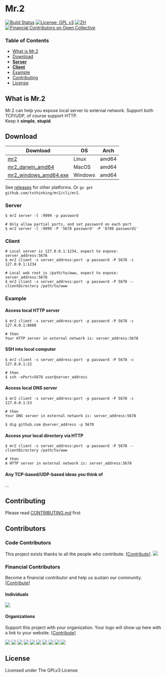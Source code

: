 # Mr.2

[![Build Status](https://travis-ci.org/txthinking/mr2.svg?branch=master)](https://travis-ci.org/txthinking/mr2) [![License: GPL v3](https://img.shields.io/badge/License-GPL%20v3-blue.svg)](http://www.gnu.org/licenses/gpl-3.0)
[![ZH](https://img.shields.io/badge/%E4%B8%AD%E6%96%87-README-blue.svg)](https://github.com/txthinking/mr2/blob/master/README_zh.md)
[![Financial Contributors on Open Collective](https://opencollective.com/txthinking-mr2/all/badge.svg?label=financial+contributors)](https://opencollective.com/txthinking-mr2) 

### Table of Contents

* [What is Mr.2](#what-is-mr2)
* [Download](#download)
* [**Server**](#server)
* [**Client**](#client)
* [Example](#example)
* [Contributing](#contributing)
* [License](#license)

## What is Mr.2

Mr.2 can help you expose local server to external network. Support both TCP/UDP, of course support HTTP.<br/>
Keep it **simple**, **stupid**.

## Download

| Download | OS | Arch |
| --- | --- | --- |
| [mr2](https://github.com/txthinking/mr2/releases/download/v20190616/mr2) | Linux | amd64 |
| [mr2_darwin_amd64](https://github.com/txthinking/mr2/releases/download/v20190616/mr2_darwin_amd64) | MacOS | amd64 |
| [mr2_windows_amd64.exe](https://github.com/txthinking/mr2/releases/download/v20190616/mr2_windows_amd64.exe) | Windows | amd64 |

See [releases](https://github.com/txthinking/mr2/releases) for other platforms. Or `go get github.com/txthinking/mr2/cli/mr2`.

### Server

```
$ mr2 server -l :9999 -p password
```

```
# Only allow partial ports, and set password on each port
$ mr2 server -l :9999 -P '5678 password' -P '6789 password1'
```

### Client

```
# Local server is 127.0.0.1:1234, expect to expose: server_address:5678
$ mr2 client -s server_address:port -p password -P 5678 -c 127.0.0.1:1234
```

```
# Local web root is /path/to/www, expect to expose: server_address:5678
$ mr2 client -s server_address:port -p password -P 5678 --clientDirectory /path/to/www
```

### Example

#### Access local HTTP server

```
$ mr2 client -s server_address:port -p password -P 5678 -c 127.0.0.1:8080

# then
Your HTTP server in external network is: server_address:5678
```

#### SSH into local computer

```
$ mr2 client -s server_address:port -p password -P 5678 -c 127.0.0.1:22

# then
$ ssh -oPort=5678 user@server_address
```

#### Access local DNS server

```
$ mr2 client -s server_address:port -p password -P 5678 -c 127.0.0.1:53

# then
Your DNS server in external network is: server_address:5678

$ dig github.com @server_address -p 5678
```

#### Access your local directory via HTTP

```
$ mr2 client -s server_address:port -p password -P 5678 --clientDirectory /path/to/www

# then
A HTTP server in external network is: server_address:5678
```

#### Any TCP-based/UDP-based ideas you think of

...

## Contributing

Please read [CONTRIBUTING.md](https://github.com/txthinking/mr2/blob/master/.github/CONTRIBUTING.md) first

## Contributors

### Code Contributors

This project exists thanks to all the people who contribute. [[Contribute](CONTRIBUTING.md)].
<a href="https://github.com/txthinking/mr2/graphs/contributors"><img src="https://opencollective.com/txthinking-mr2/contributors.svg?width=890&button=false" /></a>

### Financial Contributors

Become a financial contributor and help us sustain our community. [[Contribute](https://opencollective.com/txthinking-mr2/contribute)]

#### Individuals

<a href="https://opencollective.com/txthinking-mr2"><img src="https://opencollective.com/txthinking-mr2/individuals.svg?width=890"></a>

#### Organizations

Support this project with your organization. Your logo will show up here with a link to your website. [[Contribute](https://opencollective.com/txthinking-mr2/contribute)]

<a href="https://opencollective.com/txthinking-mr2/organization/0/website"><img src="https://opencollective.com/txthinking-mr2/organization/0/avatar.svg"></a>
<a href="https://opencollective.com/txthinking-mr2/organization/1/website"><img src="https://opencollective.com/txthinking-mr2/organization/1/avatar.svg"></a>
<a href="https://opencollective.com/txthinking-mr2/organization/2/website"><img src="https://opencollective.com/txthinking-mr2/organization/2/avatar.svg"></a>
<a href="https://opencollective.com/txthinking-mr2/organization/3/website"><img src="https://opencollective.com/txthinking-mr2/organization/3/avatar.svg"></a>
<a href="https://opencollective.com/txthinking-mr2/organization/4/website"><img src="https://opencollective.com/txthinking-mr2/organization/4/avatar.svg"></a>
<a href="https://opencollective.com/txthinking-mr2/organization/5/website"><img src="https://opencollective.com/txthinking-mr2/organization/5/avatar.svg"></a>
<a href="https://opencollective.com/txthinking-mr2/organization/6/website"><img src="https://opencollective.com/txthinking-mr2/organization/6/avatar.svg"></a>
<a href="https://opencollective.com/txthinking-mr2/organization/7/website"><img src="https://opencollective.com/txthinking-mr2/organization/7/avatar.svg"></a>
<a href="https://opencollective.com/txthinking-mr2/organization/8/website"><img src="https://opencollective.com/txthinking-mr2/organization/8/avatar.svg"></a>
<a href="https://opencollective.com/txthinking-mr2/organization/9/website"><img src="https://opencollective.com/txthinking-mr2/organization/9/avatar.svg"></a>

## License

Licensed under The GPLv3 License

